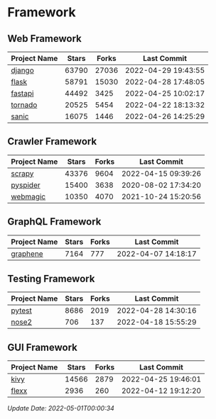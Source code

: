# Framework

## Web Framework
| Project Name | Stars | Forks | Last Commit |
| ------------ | ----- | ----- | ----------- |
| [django](https://github.com/django/django) | 63790 | 27036 | 2022-04-29 19:43:55 |
| [flask](https://github.com/pallets/flask) | 58791 | 15030 | 2022-04-28 17:48:05 |
| [fastapi](https://github.com/tiangolo/fastapi) | 44492 | 3425 | 2022-04-25 10:02:17 |
| [tornado](https://github.com/tornadoweb/tornado) | 20525 | 5454 | 2022-04-22 18:13:32 |
| [sanic](https://github.com/sanic-org/sanic) | 16075 | 1446 | 2022-04-26 14:25:29 |

## Crawler Framework
| Project Name | Stars | Forks | Last Commit |
| ------------ | ----- | ----- | ----------- |
| [scrapy](https://github.com/scrapy/scrapy) | 43376 | 9604 | 2022-04-15 09:39:26 |
| [pyspider](https://github.com/binux/pyspider) | 15400 | 3638 | 2020-08-02 17:34:20 |
| [webmagic](https://github.com/code4craft/webmagic) | 10350 | 4070 | 2021-10-24 15:20:56 |

## GraphQL Framework
| Project Name | Stars | Forks | Last Commit |
| ------------ | ----- | ----- | ----------- |
| [graphene](https://github.com/graphql-python/graphene) | 7164 | 777 | 2022-04-07 14:18:17 |

## Testing Framework
| Project Name | Stars | Forks | Last Commit |
| ------------ | ----- | ----- | ----------- |
| [pytest](https://github.com/pytest-dev/pytest) | 8686 | 2019 | 2022-04-28 14:30:16 |
| [nose2](https://github.com/nose-devs/nose2) | 706 | 137 | 2022-04-18 15:55:29 |

## GUI Framework
| Project Name | Stars | Forks | Last Commit |
| ------------ | ----- | ----- | ----------- |
| [kivy](https://github.com/kivy/kivy) | 14566 | 2879 | 2022-04-25 19:46:01 |
| [flexx](https://github.com/flexxui/flexx) | 2936 | 260 | 2022-04-12 19:12:20 |

*Update Date: 2022-05-01T00:00:34*